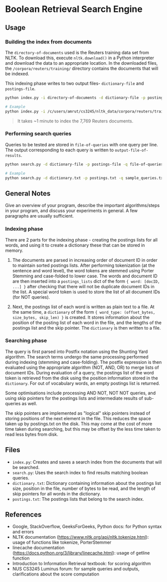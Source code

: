 # Boolean Retrieval Search Engine

## Usage

### Building the index from documents

The `directory-of-documents` used is the Reuters training data set from NLTK. 
To download this, execute `nltk.download()` in a Python interpreter and download the data to an appropriate location.
In the downloaded files, the `/corpora/reuters/training/` directory contains the documents that will be indexed.

This indexing phase writes to two output files- `dictionary-file` and `postings-file`.

```sh
python index.py -i directory-of-documents -d dictionary-file -p postings-file

# Example
python index.py -i /c/users/amrut/cs3245/nltk_data/corpora/reuters/training/ -d dictionary.txt -p postings.txt
```

> It takes ~1 minute to index the 7,769 Reuters documents.

### Performing search queries

Queries to be tested are stored in `file-of-queries` with one query per line.
The output corresponding to each query is written to `output-file-of-results`.

```sh
python search.py -d dictionary-file -p postings-file -q file-of-queries -o output-file-of-results

# Example
python search.py -d dictionary.txt -p postings.txt -q sample_queries.txt -o output.txt
```

## General Notes

Give an overview of your program, describe the important algorithms/steps 
in your program, and discuss your experiments in general.  A few paragraphs 
are usually sufficient.

### Indexing phase

There are 2 parts for the indexing phase - creating the postings lists for all words, and using it to create a dictionary these that can be stored in memory.

1. The documents are parsed in increasing order of document ID in order to maintain sorted postings lists. 
After performing tokenization (at the sentence and word level), the word tokens are stemmed using Porter Stemming and case-folded to lower case. 
The words and document ID are then inserted into a `postings_lists` dict of the form `{ word: [docID, ...] }` after checking that there will not be duplicate document IDs in the list.
A special word token is used to store the list of all document IDs (for NOT queries).

2. Next, the postings list of each word is written as plain text to a file.
At the same time, a `dictionary` of the form `{ word_type: (offset_bytes, size_bytes, skip_len) }` is created.
It stores information about the position of the posting list of each word in the file, and the lengths of the postings list and the skip pointer.
The `dictionary` is then written to a file.

### Searching phase

The query is first parsed into Postfix notation using the Shunting Yard algorithm. 
The search terms undergo the same processing performed during indexing (stemming and case-folding).
The postfix expression is then evaluated using the appropriate algorithm (NOT, AND, OR) to merge lists of document IDs.
During evaluation of a query, the postings list of the word token is retrieved from the disk using the position information stored in the `dictionary`.
For out of vocabulary words, an empty postings list is returned. 

Some optimisations include processing AND NOT, NOT NOT queries, and using skip pointers for the postings lists and intermediate results of sub-queries as well.

The skip pointers are implemented as "logical" skip pointers instead of storing positions of the next element in the file. 
This reduces the space taken up by postings.txt on the disk.
This may come at the cost of more time taken during searching, but this may be offset by the less time taken to read less bytes from disk.

## Files 

- `index.py`: Creates and saves a search index from the documents that will be searched.
- `search.py`: Uses the search index to find results matching boolean queries.
- `dictionary.txt`: Dictionary containing information about the postings list size, position in the file, number of bytes to be read, and the length of skip pointers for all words in the dictionary.
- `postings.txt`: The postings lists that belong to the search index.

## References

- Google, StackOverflow, GeeksForGeeks, Python docs: for Python syntax and errors
- NLTK documentation (https://www.nltk.org/api/nltk.tokenize.html): usage of functions like tokenize, PorterStemmer
- linecache documentation (https://docs.python.org/3/library/linecache.html): usage of getline function
- Introduction to Information Retrieval textbook: for scoring algorithm
- NUS CS3245 Luminus forum: for sample queries and outputs, clarifications about the score computation
